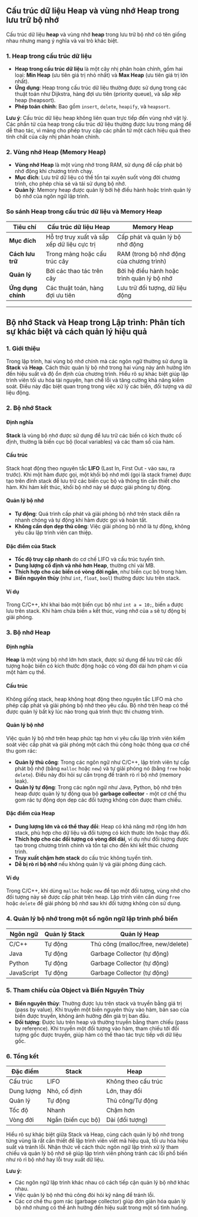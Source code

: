 ## Cấu trúc dữ liệu Heap và vùng nhớ Heap trong lưu trữ bộ nhớ

Cấu trúc dữ liệu **heap** và vùng nhớ **heap** trong lưu trữ bộ nhớ có tên giống nhau nhưng mang ý nghĩa và vai trò khác biệt.

### 1. Heap trong cấu trúc dữ liệu

- **Heap trong cấu trúc dữ liệu** là một cây nhị phân hoàn chỉnh, gồm hai loại: **Min Heap** (ưu tiên giá trị nhỏ nhất) và **Max Heap** (ưu tiên giá trị lớn nhất).
- **Ứng dụng**: Heap trong cấu trúc dữ liệu thường được sử dụng trong các thuật toán như Dijkstra, hàng đợi ưu tiên (priority queue), và sắp xếp heap (heapsort).
- **Phép toán chính**: Bao gồm `insert`, `delete`, `heapify`, và `heapsort`.

**Lưu ý**: Cấu trúc dữ liệu heap không liên quan trực tiếp đến vùng nhớ vật lý. Các phần tử của heap trong cấu trúc dữ liệu thường được lưu trong mảng để dễ thao tác, vì mảng cho phép truy cập các phần tử một cách hiệu quả theo tính chất của cây nhị phân hoàn chỉnh.

### 2. Vùng nhớ Heap (Memory Heap)

- **Vùng nhớ Heap** là một vùng nhớ trong RAM, sử dụng để cấp phát bộ nhớ động khi chương trình chạy.
- **Mục đích**: Lưu trữ dữ liệu có thể tồn tại xuyên suốt vòng đời chương trình, cho phép chia sẻ và tái sử dụng bộ nhớ.
- **Quản lý**: Memory heap được quản lý bởi hệ điều hành hoặc trình quản lý bộ nhớ của ngôn ngữ lập trình.

### So sánh Heap trong cấu trúc dữ liệu và Memory Heap

| **Tiêu chí**       | **Cấu trúc dữ liệu Heap**                   | **Memory Heap**                            |
| ------------------ | ------------------------------------------- | ------------------------------------------ |
| **Mục đích**       | Hỗ trợ truy xuất và sắp xếp dữ liệu cực trị | Cấp phát và quản lý bộ nhớ động            |
| **Cách lưu trữ**   | Trong mảng hoặc cấu trúc cây                | RAM (trong bộ nhớ động của chương trình)   |
| **Quản lý**        | Bởi các thao tác trên cây                   | Bởi hệ điều hành hoặc trình quản lý bộ nhớ |
| **Ứng dụng chính** | Các thuật toán, hàng đợi ưu tiên            | Lưu trữ đối tượng, dữ liệu động            |

---

## Bộ nhớ Stack và Heap trong Lập trình: Phân tích sự khác biệt và cách quản lý hiệu quả

### 1. Giới thiệu

Trong lập trình, hai vùng bộ nhớ chính mà các ngôn ngữ thường sử dụng là **Stack** và **Heap**. Cách thức quản lý bộ nhớ trong hai vùng này ảnh hưởng lớn đến hiệu suất và độ ổn định của chương trình. Hiểu rõ sự khác biệt giúp lập trình viên tối ưu hóa tài nguyên, hạn chế lỗi và tăng cường khả năng kiểm soát. Điều này đặc biệt quan trọng trong việc xử lý các biến, đối tượng và dữ liệu động.

### 2. Bộ nhớ Stack

#### Định nghĩa

**Stack** là vùng bộ nhớ được sử dụng để lưu trữ các biến có kích thước cố định, thường là biến cục bộ (local variables) và các tham số của hàm.

#### Cấu trúc

Stack hoạt động theo nguyên tắc **LIFO** (Last In, First Out - vào sau, ra trước). Khi một hàm được gọi, một khối bộ nhớ mới (gọi là stack frame) được tạo trên đỉnh stack để lưu trữ các biến cục bộ và thông tin cần thiết cho hàm. Khi hàm kết thúc, khối bộ nhớ này sẽ được giải phóng tự động.

#### Quản lý bộ nhớ

- **Tự động**: Quá trình cấp phát và giải phóng bộ nhớ trên stack diễn ra nhanh chóng và tự động khi hàm được gọi và hoàn tất.
- **Không cần dọn dẹp thủ công**: Việc giải phóng bộ nhớ là tự động, không yêu cầu lập trình viên can thiệp.

#### Đặc điểm của Stack

- **Tốc độ truy cập nhanh** do cơ chế LIFO và cấu trúc tuyến tính.
- **Dung lượng cố định và nhỏ hơn Heap**, thường chỉ vài MB.
- **Thích hợp cho các biến có vòng đời ngắn**, như biến cục bộ trong hàm.
- **Biến nguyên thủy** (như `int`, `float`, `bool`) thường được lưu trên stack.

#### Ví dụ

Trong C/C++, khi khai báo một biến cục bộ như `int a = 10;`, biến `a` được lưu trên stack. Khi hàm chứa biến `a` kết thúc, vùng nhớ của `a` sẽ tự động bị giải phóng.

### 3. Bộ nhớ Heap

#### Định nghĩa

**Heap** là một vùng bộ nhớ lớn hơn stack, được sử dụng để lưu trữ các đối tượng hoặc biến có kích thước động hoặc có vòng đời dài hơn phạm vi của một hàm cụ thể.

#### Cấu trúc

Không giống stack, heap không hoạt động theo nguyên tắc LIFO mà cho phép cấp phát và giải phóng bộ nhớ theo yêu cầu. Bộ nhớ trên heap có thể được quản lý bất kỳ lúc nào trong quá trình thực thi chương trình.

#### Quản lý bộ nhớ

Việc quản lý bộ nhớ trên heap phức tạp hơn vì yêu cầu lập trình viên kiểm soát việc cấp phát và giải phóng một cách thủ công hoặc thông qua cơ chế thu gom rác:

- **Quản lý thủ công**: Trong các ngôn ngữ như C/C++, lập trình viên tự cấp phát bộ nhớ (bằng `malloc` hoặc `new`) và tự giải phóng nó (bằng `free` hoặc `delete`). Điều này đòi hỏi sự cẩn trọng để tránh rò rỉ bộ nhớ (memory leak).
- **Quản lý tự động**: Trong các ngôn ngữ như Java, Python, bộ nhớ trên heap được quản lý tự động qua bộ **garbage collector** - một cơ chế thu gom rác tự động dọn dẹp các đối tượng không còn được tham chiếu.

#### Đặc điểm của Heap

- **Dung lượng lớn và có thể thay đổi**: Heap có khả năng mở rộng lớn hơn stack, phù hợp cho dữ liệu và đối tượng có kích thước lớn hoặc thay đổi.
- **Thích hợp cho các đối tượng có vòng đời dài**, ví dụ như đối tượng được tạo trong chương trình chính và tồn tại cho đến khi kết thúc chương trình.
- **Truy xuất chậm hơn stack** do cấu trúc không tuyến tính.
- **Dễ bị rò rỉ bộ nhớ** nếu không quản lý và giải phóng đúng cách.

#### Ví dụ

Trong C/C++, khi dùng `malloc` hoặc `new` để tạo một đối tượng, vùng nhớ cho đối tượng này sẽ được cấp phát trên heap. Lập trình viên cần dùng `free` hoặc `delete` để giải phóng bộ nhớ sau khi đối tượng không còn sử dụng.

### 4. Quản lý bộ nhớ trong một số ngôn ngữ lập trình phổ biến

| Ngôn ngữ   | Quản lý Stack | Quản lý Heap                       |
| ---------- | ------------- | ---------------------------------- |
| C/C++      | Tự động       | Thủ công (malloc/free, new/delete) |
| Java       | Tự động       | Garbage Collector (tự động)        |
| Python     | Tự động       | Garbage Collector (tự động)        |
| JavaScript | Tự động       | Garbage Collector (tự động)        |

### 5. Tham chiếu của Object và Biến Nguyên Thủy

- **Biến nguyên thủy**: Thường được lưu trên stack và truyền bằng giá trị (pass by value). Khi truyền một biến nguyên thủy vào hàm, bản sao của biến được truyền, không ảnh hưởng đến giá trị ban đầu.
- **Đối tượng**: Được lưu trên heap và thường truyền bằng tham chiếu (pass by reference). Khi truyền một đối tượng vào hàm, tham chiếu tới đối tượng gốc được truyền, giúp hàm có thể thao tác trực tiếp với dữ liệu gốc.

### 6. Tổng kết

| Đặc điểm   | Stack              | Heap                |
| ---------- | ------------------ | ------------------- |
| Cấu trúc   | LIFO               | Không theo cấu trúc |
| Dung lượng | Nhỏ, cố định       | Lớn, thay đổi       |
| Quản lý    | Tự động            | Thủ công/Tự động    |
| Tốc độ     | Nhanh              | Chậm hơn            |
| Vòng đời   | Ngắn (biến cục bộ) | Dài (đối tượng)     |

Hiểu rõ sự khác biệt giữa Stack và Heap, cùng cách quản lý bộ nhớ trong từng vùng là rất cần thiết để lập trình viên viết mã hiệu quả, tối ưu hóa hiệu suất và tránh lỗi. Nhận thức về cách thức ngôn ngữ lập trình xử lý tham chiếu và quản lý bộ nhớ sẽ giúp lập trình viên phòng tránh các lỗi phổ biến như rò rỉ bộ nhớ hay lỗi truy xuất dữ liệu.

**Lưu ý:**

- Các ngôn ngữ lập trình khác nhau có cách tiếp cận quản lý bộ nhớ khác nhau.
- Việc quản lý bộ nhớ thủ công đòi hỏi kỹ năng để tránh lỗi.
- Các cơ chế thu gom rác (garbage collector) giúp đơn giản hóa quản lý bộ nhớ nhưng có thể ảnh hưởng đến hiệu suất trong một số tình huống.
